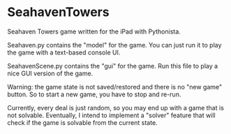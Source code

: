 # SeahavenTowers
Seahaven Towers game written for the iPad with Pythonista.

Seahaven.py contains the "model" for the game. You can just run it to play the game with a text-based console UI.

SeahavenScene.py contains the "gui" for the game. Run this file to play a nice GUI version of the game.

Warning: the game state is not saved/restored and there is no "new game" button. So to start a new game, you have to stop and re-run.

Currently, every deal is just random, so you may end up with a game that is not solvable. Eventually, I intend to implement a "solver" feature that will check if the game is solvable from the current state.


